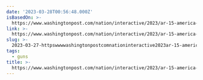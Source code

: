 ```yaml
---
date: '2023-03-28T00:56:48.000Z'
isBasedOn: >-
  https://www.washingtonpost.com/nation/interactive/2023/ar-15-america-gun-culture-politics/
link: >-
  https://www.washingtonpost.com/nation/interactive/2023/ar-15-america-gun-culture-politics/
slug: >-
  2023-03-27-httpswwwwashingtonpostcomnationinteractive2023ar-15-america-gun-culture-politics
tags:
  - guns
title: >-
  https://www.washingtonpost.com/nation/interactive/2023/ar-15-america-gun-culture-politics/
---
```


